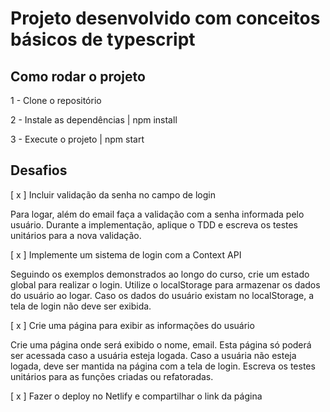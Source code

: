 # Projeto desenvolvido com conceitos básicos de typescript

## Como rodar o projeto
1 - Clone o repositório

2 - Instale as dependências |
npm install 

3 - Execute o projeto |
npm start

## Desafios

[ x ] Incluir validação da senha no campo de login

Para logar, além do email faça a validação com a senha informada pelo usuário.
Durante a implementação, aplique o TDD e escreva os testes unitários para a nova validação.

[ x ] Implemente um sistema de login com a Context API

Seguindo os exemplos demonstrados ao longo do curso, crie um estado global para realizar o login.
Utilize o localStorage para armazenar os dados do usuário ao logar.
Caso os dados do usuário existam no localStorage, a tela de login não deve ser exibida.

[ x ] Crie uma página para exibir as informações do usuário

Crie uma página onde será exibido o nome, email.
Esta página só poderá ser acessada caso a usuária esteja logada.
Caso a usuária não esteja logada, deve ser mantida na página com a tela de login.
Escreva os testes unitários para as funções criadas ou refatoradas.

[ x ] Fazer o deploy no Netlify e compartilhar o link da página
